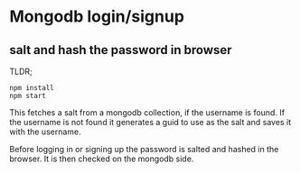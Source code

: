 # Mongodb login/signup
## salt and hash the password in browser

TLDR;

```
npm install
npm start
```

This fetches a salt from a mongodb collection, if the username is found. If the username is not found it generates a guid to use as the salt and saves it with the username.

Before logging in or signing up the password is salted and hashed in the browser. It is then checked on the mongodb side.
